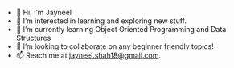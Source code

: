 - 👋 Hi, I’m Jayneel
- 👀 I’m interested in learning and exploring new stuff.
- 🌱 I’m currently learning Object Oriented Programming and Data Structures
- 💞️ I’m looking to collaborate on any beginner friendly topics!
- 📫 Reach me at jayneel.shah18@gmail.com.

<!---
jayneel-shah18/jayneel-shah18 is a ✨ special ✨ repository because its `README.md` (this file) appears on your GitHub profile.
You can click the Preview link to take a look at your changes.
--->
